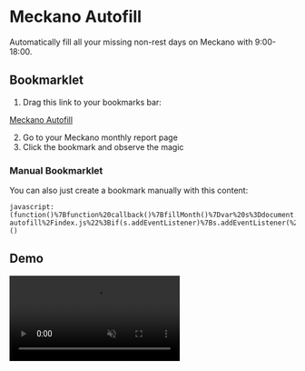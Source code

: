 # Meckano Autofill

Automatically fill all your missing non-rest days on Meckano with 9:00-18:00.

## Bookmarklet

1. Drag this link to your bookmarks bar:

<a class="bookmarklet" href="javascript:(function()%7Bfunction%20callback()%7BfillMonth()%7Dvar%20s%3Ddocument.createElement(%22script%22)%3Bs.src%3D%22https%3A%2F%2FGorenDaniel.github.io%2Fmeckano-autofill%2Findex.js%22%3Bif(s.addEventListener)%7Bs.addEventListener(%22load%22%2Ccallback%2Cfalse)%7Delse%20if(s.readyState)%7Bs.onreadystatechange%3Dcallback%7Ddocument.body.appendChild(s)%3B%7D)()">Meckano Autofill</a>

2. Go to your Meckano monthly report page
3. Click the bookmark and observe the magic

### Manual Bookmarklet

You can also just create a bookmark manually with this content:

```
javascript:(function()%7Bfunction%20callback()%7BfillMonth()%7Dvar%20s%3Ddocument.createElement(%22script%22)%3Bs.src%3D%22https%3A%2F%2Fgorendaniel.github.io%2Fmeckano-autofill%2Findex.js%22%3Bif(s.addEventListener)%7Bs.addEventListener(%22load%22%2Ccallback%2Cfalse)%7Delse%20if(s.readyState)%7Bs.onreadystatechange%3Dcallback%7Ddocument.body.appendChild(s)%3B%7D)()
```

## Demo

<video src="https://user-images.githubusercontent.com/78782036/177003404-29e2f9c3-0802-4355-9b41-3e0c5a7f4c63.mp4" data-canonical-src="https://user-images.githubusercontent.com/78782036/177003404-29e2f9c3-0802-4355-9b41-3e0c5a7f4c63.mp4" controls="controls" muted="muted" class="d-block rounded-bottom-2 border-top width-fit" style="max-height:640px;">
  </video>
